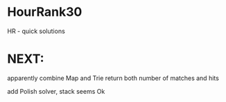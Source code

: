 # HourRank30
HR - quick solutions

# NEXT:
apparently combine Map and Trie
return both number of matches and hits

add Polish solver, stack seems Ok
